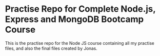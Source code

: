 # Practise Repo for Complete Node.js, Express and MongoDB Bootcamp Course

This is the practise repo for the Node JS course containing all my practise files, and also the final files created by Jonas.
